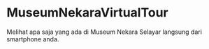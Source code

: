 # MuseumNekaraVirtualTour
Melihat apa saja yang ada di Museum Nekara Selayar langsung dari smartphone anda.
